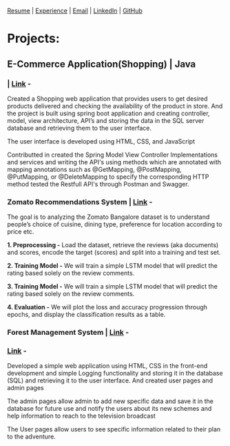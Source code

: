 [Resume](https://drive.google.com/file/d/12KRtfnoA9yQMReRObOS0FLZEHmJHqFxJ/view?usp=sharing) | [Experience](Experience.md#experience) | [Email](mailto:keerthanak1125@gmail.com) | [LinkedIn](https://www.linkedin.com/in/hema-varshita-m) | [GitHub](https://github.com/hvarshita)

# Projects:

## E-Commerce Application(Shopping) | Java 

###  | [Link](https://github.com/KeerthanaReddy1125/E-commerce) - 
Created a Shopping web application that provides users to get desired products delivered and checking the availability of the
product in store. And the project is built using spring boot application and creating controller, model, view architecture, API’s
and storing the data in the SQL server database and retrieving them to the user interface.

The user interface is developed using HTML, CSS, and JavaScript

Contributted in created the Spring Model View Controller Implementations and services and writing the API's using  methods which are annotated with mapping annotations such as @GetMapping, @PostMapping, @PutMapping, or @DeleteMapping to specify the corresponding HTTP method tested the Restfull API's through Postman and Swagger.

### Zomato Recommendations System | [Link](https://docs.google.com/document/d/1B_LDkI-YeI4gpdEIQb_vs5qZ4-rBdm3u/edit?usp=drive_link) - 
The goal is to analyzing the Zomato Bangalore dataset is to understand people’s choice of cuisine, dining type, preference for location according to price etc.

**1.	Preprocessing -** Load the dataset, retrieve the reviews (aka documents) and scores, encode the target (scores) and split into a training and test set.

**2.	Training Model -** We will train a simple LSTM model that will predict the rating based solely on the review comments.

**3.	Training Model -** We will train a simple LSTM model that will predict the rating based solely on the review comments.

**4.	Evaluation -** We will plot the loss and accuracy progression through epochs, and display the classification results as a table.
 

### Forest Management System | [Link](https://docs.google.com/document/d/11zGw8PzpVT-4IBnMNvAJ_qh-zgITodQU/edit?usp=drive_link) -
### [Link](https://docs.google.com/presentation/d/1Wr8ZzM1omaOJvaIVhh3V8WX2T86ZTY7C/edit?usp=drive_link) - 
Developed a simple web application using HTML, CSS in the front-end development and simple Logging functionality and 
storing it in the database (SQL) and retrieving it to the user interface. And created user pages and admin pages

The admin pages allow admin to add new specific data and save it in the database for future use and notify the users about its 
new schemes and help information to reach to the television broadcast

The User pages allow users to see specific information related to their plan to the adventure.

